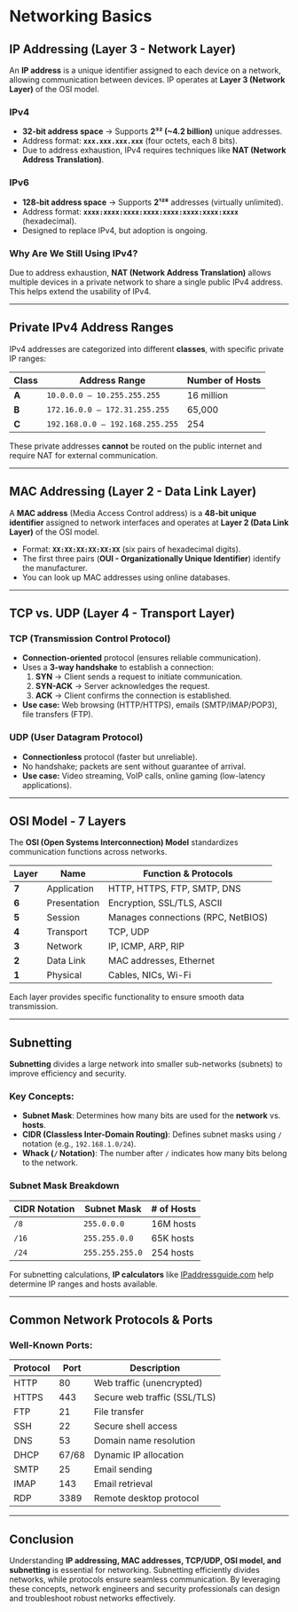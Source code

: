 # Networking Basics

##  IP Addressing (Layer 3 - Network Layer)
An **IP address** is a unique identifier assigned to each device on a network, allowing communication between devices. IP operates at **Layer 3 (Network Layer)** of the OSI model.

### IPv4
- **32-bit address space** → Supports **2³² (~4.2 billion)** unique addresses.
- Address format: **`xxx.xxx.xxx.xxx`** (four octets, each 8 bits).
- Due to address exhaustion, IPv4 requires techniques like **NAT (Network Address Translation)**.

### IPv6
- **128-bit address space** → Supports **2¹²⁸** addresses (virtually unlimited).
- Address format: **`xxxx:xxxx:xxxx:xxxx:xxxx:xxxx:xxxx:xxxx`** (hexadecimal).
- Designed to replace IPv4, but adoption is ongoing.

### Why Are We Still Using IPv4?
Due to address exhaustion, **NAT (Network Address Translation)** allows multiple devices in a private network to share a single public IPv4 address. This helps extend the usability of IPv4.

---

##  Private IPv4 Address Ranges
IPv4 addresses are categorized into different **classes**, with specific private IP ranges:

| Class  | Address Range                   | Number of Hosts  |
|--------|----------------------------------|------------------|
| **A**  | `10.0.0.0 – 10.255.255.255`     | 16 million       |
| **B**  | `172.16.0.0 – 172.31.255.255`   | 65,000           |
| **C**  | `192.168.0.0 – 192.168.255.255` | 254              |

These private addresses **cannot** be routed on the public internet and require NAT for external communication.

---

##  MAC Addressing (Layer 2 - Data Link Layer)
A **MAC address** (Media Access Control address) is a **48-bit unique identifier** assigned to network interfaces and operates at **Layer 2 (Data Link Layer)** of the OSI model.

- Format: **`XX:XX:XX:XX:XX:XX`** (six pairs of hexadecimal digits).
- The first three pairs (**OUI - Organizationally Unique Identifier**) identify the manufacturer.
- You can look up MAC addresses using online databases.

---

##  TCP vs. UDP (Layer 4 - Transport Layer)

### **TCP (Transmission Control Protocol)**
- **Connection-oriented** protocol (ensures reliable communication).
- Uses a **3-way handshake** to establish a connection:
  1. **SYN** → Client sends a request to initiate communication.
  2. **SYN-ACK** → Server acknowledges the request.
  3. **ACK** → Client confirms the connection is established.
- **Use case:** Web browsing (HTTP/HTTPS), emails (SMTP/IMAP/POP3), file transfers (FTP).

### **UDP (User Datagram Protocol)**
- **Connectionless** protocol (faster but unreliable).
- No handshake; packets are sent without guarantee of arrival.
- **Use case:** Video streaming, VoIP calls, online gaming (low-latency applications).

---

##  OSI Model - 7 Layers
The **OSI (Open Systems Interconnection) Model** standardizes communication functions across networks.

| Layer | Name                  | Function & Protocols               |
|-------|----------------------|----------------------------------|
| **7** | Application          | HTTP, HTTPS, FTP, SMTP, DNS     |
| **6** | Presentation         | Encryption, SSL/TLS, ASCII      |
| **5** | Session             | Manages connections (RPC, NetBIOS) |
| **4** | Transport            | TCP, UDP                        |
| **3** | Network              | IP, ICMP, ARP, RIP              |
| **2** | Data Link            | MAC addresses, Ethernet         |
| **1** | Physical             | Cables, NICs, Wi-Fi             |

Each layer provides specific functionality to ensure smooth data transmission.

---

##  Subnetting
**Subnetting** divides a large network into smaller sub-networks (subnets) to improve efficiency and security.

### **Key Concepts:**
- **Subnet Mask**: Determines how many bits are used for the **network** vs. **hosts**.
- **CIDR (Classless Inter-Domain Routing)**: Defines subnet masks using `/` notation (e.g., `192.168.1.0/24`).
- **Whack (`/` Notation)**: The number after `/` indicates how many bits belong to the network.

### **Subnet Mask Breakdown**
| CIDR Notation | Subnet Mask       | # of Hosts |
|--------------|-----------------|------------|
| `/8`         | `255.0.0.0`     | 16M hosts  |
| `/16`        | `255.255.0.0`   | 65K hosts  |
| `/24`        | `255.255.255.0` | 254 hosts  |

For subnetting calculations, **IP calculators** like [IPaddressguide.com](https://www.ipaddressguide.com/cidr) help determine IP ranges and hosts available.

---

##  Common Network Protocols & Ports
### **Well-Known Ports:**
| Protocol | Port | Description |
|----------|------|-------------|
| HTTP     | 80   | Web traffic (unencrypted) |
| HTTPS    | 443  | Secure web traffic (SSL/TLS) |
| FTP      | 21   | File transfer |
| SSH      | 22   | Secure shell access |
| DNS      | 53   | Domain name resolution |
| DHCP     | 67/68 | Dynamic IP allocation |
| SMTP     | 25   | Email sending |
| IMAP     | 143  | Email retrieval |
| RDP      | 3389 | Remote desktop protocol |

---

##  Conclusion
Understanding **IP addressing, MAC addresses, TCP/UDP, OSI model, and subnetting** is essential for networking. Subnetting efficiently divides networks, while protocols ensure seamless communication. By leveraging these concepts, network engineers and security professionals can design and troubleshoot robust networks effectively.